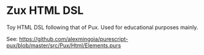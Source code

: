 # Zux HTML DSL

Toy HTML DSL following that of Pux. Used for educational purposes mainly.

See: https://github.com/alexmingoia/purescript-pux/blob/master/src/Pux/Html/Elements.purs
